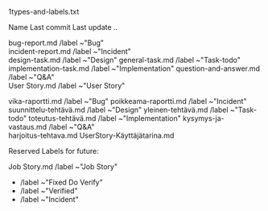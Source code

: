 1types-and-labels.txt



Name	Last commit	Last update
..		

bug-report.md  /label ~"Bug"           
incident-report.md /label ~"Incident"     
design-task.md  /label ~"Design"
general-task.md /label ~"Task-todo"         
implementation-task.md /label ~"Implementation"
question-and-answer.md  /label ~"Q&A"  
User Story.md  /label ~"User Story"


vika-raportti.md  /label ~"Bug"
poikkeama-raportti.md  /label ~"Incident"  
suunnittelu-tehtävä.md  /label ~"Design"
yleinen-tehtävä.md /label ~"Task-todo"
toteutus-tehtävä.md /label ~"Implementation"
kysymys-ja-vastaus.md   /label ~"Q&A"  
harjoitus-tehtava.md 
UserStory-Käyttäjätarina.md

Reserved Labels for future:

Job Story.md  /label ~"Job Story"


* /label ~"Fixed Do Verify"
* /label ~"Verified"
* /label ~"Incident"
 
